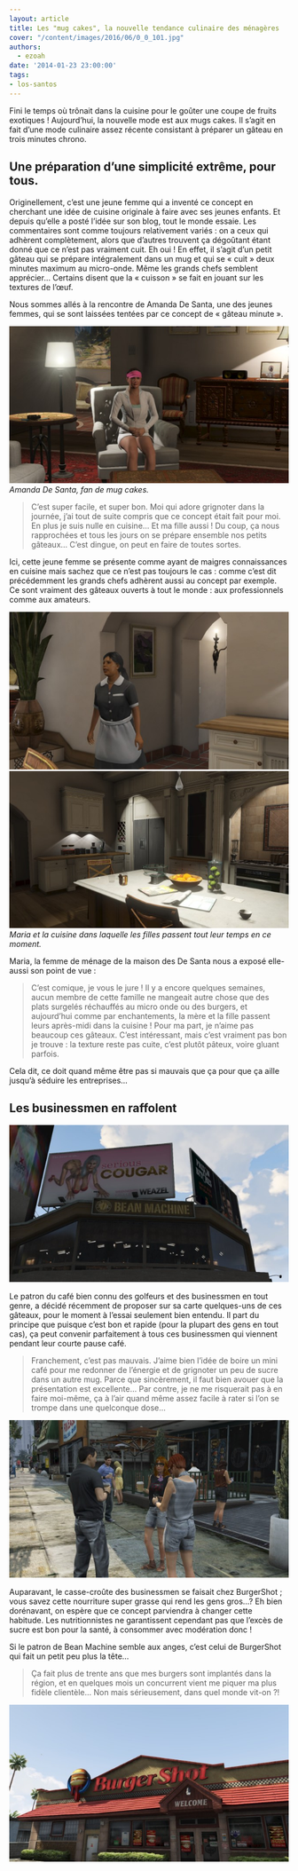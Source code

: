```yaml
---
layout: article
title: Les "mug cakes", la nouvelle tendance culinaire des ménagères
cover: "/content/images/2016/06/0_0_101.jpg"
authors:
  - ezoah
date: '2014-01-23 23:00:00'
tags:
- los-santos
---
```


Fini le temps où trônait dans la cuisine pour le goûter une coupe de fruits exotiques ! Aujourd’hui, la nouvelle mode est aux mugs cakes. Il s’agit en fait d’une mode culinaire assez récente consistant à préparer un gâteau en trois minutes chrono.

## Une préparation d’une simplicité extrême, pour tous.

Originellement, c’est une jeune femme qui a inventé ce concept en cherchant une idée de cuisine originale à faire avec ses jeunes enfants. Et depuis qu’elle a posté l’idée sur son blog, tout le monde essaie. Les commentaires sont comme toujours relativement variés : on a ceux qui adhèrent complètement, alors que d’autres trouvent ça dégoûtant étant donné que ce n’est pas vraiment cuit. Eh oui ! En effet, il s’agit d’un petit gâteau qui se prépare intégralement dans un mug et qui se « cuit » deux minutes maximum au micro-onde. Même les grands chefs semblent apprécier… Certains disent que la « cuisson » se fait en jouant sur les textures de l’œuf.

Nous sommes allés à la rencontre de Amanda De Santa, une des jeunes femmes, qui se sont laissées tentées par ce concept de « gâteau minute ».

![Amanda De Santa, fan de mug cakes.](/content/images/2016/06/0_0_102.jpg)
_Amanda De Santa, fan de mug cakes._

> C’est super facile, et super bon. Moi qui adore grignoter dans la journée, j’ai tout de suite compris que ce concept était fait pour moi. En plus je suis nulle en cuisine… Et ma fille aussi ! Du coup, ça nous rapprochées et tous les jours on se prépare ensemble nos petits gâteaux… C’est dingue, on peut en faire de toutes sortes.

Ici, cette jeune femme se présente comme ayant de maigres connaissances en cuisine mais sachez que ce n’est pas toujours le cas : comme c’est dit précédemment les grands chefs adhèrent aussi au concept par exemple. Ce sont vraiment des gâteaux ouverts à tout le monde : aux professionnels comme aux amateurs.

![](/content/images/2016/06/0_0_103.jpg)
![Maria et la cuisine dans laquelle les filles passent tout leur temps en ce moment.](/content/images/2016/06/0_0_104.jpg)
_Maria et la cuisine dans laquelle les filles passent tout leur temps en ce moment._

Maria, la femme de ménage de la maison des De Santa nous a exposé elle-aussi son point de vue :

> C’est comique, je vous le jure ! Il y a encore quelques semaines, aucun membre de cette famille ne mangeait autre chose que des plats surgelés réchauffés au micro onde ou des burgers, et aujourd’hui comme par enchantements, la mère et la fille passent leurs après-midi dans la cuisine ! Pour ma part, je n’aime pas beaucoup ces gâteaux. C’est intéressant, mais c’est vraiment pas bon je trouve : la texture reste pas cuite, c’est plutôt pâteux, voire gluant parfois.

Cela dit, ce doit quand même être pas si mauvais que ça pour que ça aille jusqu’à séduire les entreprises…

## Les businessmen en raffolent

![](/content/images/2016/06/0_0_105.jpg)

Le patron du café bien connu des golfeurs et des businessmen en tout genre, a décidé récemment de proposer sur sa carte quelques-uns de ces gâteaux, pour le moment à l’essai seulement bien entendu. Il part du principe que puisque c’est bon et rapide (pour la plupart des gens en tout cas), ça peut convenir parfaitement à tous ces businessmen qui viennent pendant leur courte pause café.

> Franchement, c’est pas mauvais. J’aime bien l’idée de boire un mini café pour me redonner de l’énergie et de grignoter un peu de sucre dans un autre mug. Parce que sincèrement, il faut bien avouer que la présentation est excellente… Par contre, je ne me risquerait pas à en faire moi-même, ça à l’air quand même assez facile à rater si l’on se trompe dans une quelconque dose…

![](/content/images/2016/06/0_0_106.jpg)

Auparavant, le casse-croûte des businessmen se faisait chez BurgerShot ; vous savez cette nourriture super grasse qui rend les gens gros…? Eh bien dorénavant, on espère que ce concept parviendra à changer cette habitude. Les nutritionnistes ne garantissent cependant pas que l’excès de sucre est bon pour la santé, à consommer avec modération donc !

Si le patron de Bean Machine semble aux anges, c’est celui de BurgerShot qui fait un petit peu plus la tête…

> Ça fait plus de trente ans que mes burgers sont implantés dans la région, et en quelques mois un concurrent vient me piquer ma plus fidèle clientèle… Non mais sérieusement, dans quel monde vit-on ?!

![](/content/images/2016/06/0_0_107.jpg)